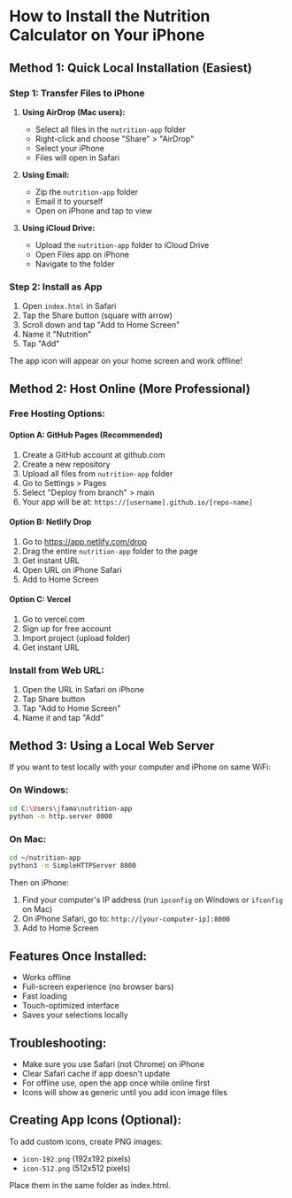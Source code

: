 # How to Install the Nutrition Calculator on Your iPhone

## Method 1: Quick Local Installation (Easiest)

### Step 1: Transfer Files to iPhone
1. **Using AirDrop (Mac users):**
   - Select all files in the `nutrition-app` folder
   - Right-click and choose "Share" > "AirDrop"
   - Select your iPhone
   - Files will open in Safari

2. **Using Email:**
   - Zip the `nutrition-app` folder
   - Email it to yourself
   - Open on iPhone and tap to view

3. **Using iCloud Drive:**
   - Upload the `nutrition-app` folder to iCloud Drive
   - Open Files app on iPhone
   - Navigate to the folder

### Step 2: Install as App
1. Open `index.html` in Safari
2. Tap the Share button (square with arrow)
3. Scroll down and tap "Add to Home Screen"
4. Name it "Nutrition" 
5. Tap "Add"

The app icon will appear on your home screen and work offline!

## Method 2: Host Online (More Professional)

### Free Hosting Options:

#### Option A: GitHub Pages (Recommended)
1. Create a GitHub account at github.com
2. Create a new repository
3. Upload all files from `nutrition-app` folder
4. Go to Settings > Pages
5. Select "Deploy from branch" > main
6. Your app will be at: `https://[username].github.io/[repo-name]`

#### Option B: Netlify Drop
1. Go to https://app.netlify.com/drop
2. Drag the entire `nutrition-app` folder to the page
3. Get instant URL
4. Open URL on iPhone Safari
5. Add to Home Screen

#### Option C: Vercel
1. Go to vercel.com
2. Sign up for free account
3. Import project (upload folder)
4. Get instant URL

### Install from Web URL:
1. Open the URL in Safari on iPhone
2. Tap Share button
3. Tap "Add to Home Screen"
4. Name it and tap "Add"

## Method 3: Using a Local Web Server

If you want to test locally with your computer and iPhone on same WiFi:

### On Windows:
```bash
cd C:\Users\jfama\nutrition-app
python -m http.server 8000
```

### On Mac:
```bash
cd ~/nutrition-app
python3 -m SimpleHTTPServer 8000
```

Then on iPhone:
1. Find your computer's IP address (run `ipconfig` on Windows or `ifconfig` on Mac)
2. On iPhone Safari, go to: `http://[your-computer-ip]:8000`
3. Add to Home Screen

## Features Once Installed:
- Works offline
- Full-screen experience (no browser bars)
- Fast loading
- Touch-optimized interface
- Saves your selections locally

## Troubleshooting:
- Make sure you use Safari (not Chrome) on iPhone
- Clear Safari cache if app doesn't update
- For offline use, open the app once while online first
- Icons will show as generic until you add icon image files

## Creating App Icons (Optional):
To add custom icons, create PNG images:
- `icon-192.png` (192x192 pixels)
- `icon-512.png` (512x512 pixels)

Place them in the same folder as index.html.